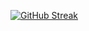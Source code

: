 [![GitHub Streak](http://github-readme-streak-stats.herokuapp.com?user=frozent4&theme=shades-of-purple&date_format=M%20j%5B%2C%20Y%5D)](https://git.io/streak-stats)
